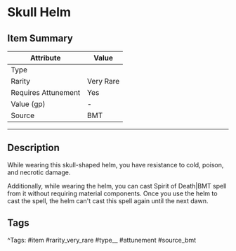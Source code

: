 # Skull Helm

## Item Summary

| Attribute            | Value                        |
|----------------------|------------------------------|
| Type                 |   |
| Rarity               | Very Rare             |
| Requires Attunement  | Yes                |
| Value (gp)           | -    |
| Source               | BMT |

---

## Description

While wearing this skull-shaped helm, you have resistance to cold, poison, and necrotic damage.

Additionally, while wearing the helm, you can cast Spirit of Death|BMT spell from it without requiring material components. Once you use the helm to cast the spell, the helm can't cast this spell again until the next dawn.

## Tags

^Tags: #item #rarity_very_rare #type__ #attunement #source_bmt